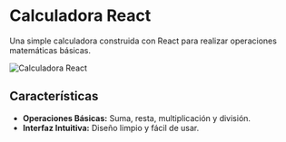 # Calculadora React

Una simple calculadora construida con React para realizar operaciones matemáticas básicas.

![Calculadora React](https://imgur.com/a/9yBAdjy)

## Características

- **Operaciones Básicas:** Suma, resta, multiplicación y división.
- **Interfaz Intuitiva:** Diseño limpio y fácil de usar.
